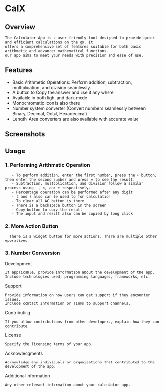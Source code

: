 # **CalX**

## **Overview**

    The Calculator App is a user-friendly tool designed to provide quick and efficient calculations on the go. It 
    offers a comprehensive set of features suitable for both basic arithmetic and advanced mathematical functions. 
    our app aims to meet your needs with precision and ease of use.
    
## **Features**

- Basic Arithmetic Operations: Perform addition, subtraction, multiplication, and division seamlessly.
- A button to Copy the answer and use it any where
- Available in both light and dark mode
- Monochromatic icon is also there
- Number system converter (Convert numbers seamlessly between Binary, Decimal, Octal, Hexadecimal)
- Length, Area converters are also available with accurate value
    
## **Screenshots**






## **Usage**
### 1. Performing Arithmatic Operation
       - To perform addition, enter the first number, press the + button, then enter the second number and press = to see the result.
       - Subtraction, multiplication, and division follow a similar process using −, ×, and ÷ respectively.
       - Percentage operation can be performed after any digit
       - ( and ) also can be used to for calculation
       - To clear all AC button is there
       - There is a backspace button in the screen
       - Copy button to copy the result 
       - The input and result also can be copied by long click
### 2. More Action Button
      There is a widget button for more actions. There are multiple other operations
### 3. Number Conversion      
      

Development

    If applicable, provide information about the development of the app.
    Include technologies used, programming languages, frameworks, etc.

Support

    Provide information on how users can get support if they encounter issues.
    Include contact information or links to support channels.

Contributing

    If you allow contributions from other developers, explain how they can contribute.

License

    Specify the licensing terms of your app.

Acknowledgments

    Acknowledge any individuals or organizations that contributed to the development of the app.

Additional Information

    Any other relevant information about your calculator app.
